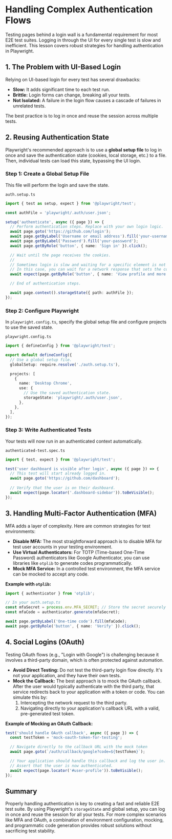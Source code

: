 # Handling Complex Authentication Flows

Testing pages behind a login wall is a fundamental requirement for most E2E test suites. Logging in through the UI for every single test is slow and inefficient. This lesson covers robust strategies for handling authentication in Playwright.

## 1. The Problem with UI-Based Login

Relying on UI-based login for every test has several drawbacks:
-   **Slow:** It adds significant time to each test run.
-   **Brittle:** Login forms can change, breaking all your tests.
-   **Not Isolated:** A failure in the login flow causes a cascade of failures in unrelated tests.

The best practice is to log in once and reuse the session across multiple tests.

## 2. Reusing Authentication State

Playwright's recommended approach is to use a **global setup file** to log in once and save the authentication state (cookies, local storage, etc.) to a file. Then, individual tests can load this state, bypassing the UI login.

### Step 1: Create a Global Setup File

This file will perform the login and save the state.

`auth.setup.ts`
```typescript
import { test as setup, expect } from '@playwright/test';

const authFile = 'playwright/.auth/user.json';

setup('authenticate', async ({ page }) => {
  // Perform authentication steps. Replace with your own login logic.
  await page.goto('https://github.com/login');
  await page.getByLabel('Username or email address').fill('your-username');
  await page.getByLabel('Password').fill('your-password');
  await page.getByRole('button', { name: 'Sign in' }).click();

  // Wait until the page receives the cookies.
  //
  // Sometimes login is slow and waiting for a specific element is not enough.
  // In this case, you can wait for a network response that sets the cookie.
  await expect(page.getByRole('button', { name: 'View profile and more' })).toBeVisible();

  // End of authentication steps.

  await page.context().storageState({ path: authFile });
});
```

### Step 2: Configure Playwright

In `playwright.config.ts`, specify the global setup file and configure projects to use the saved state.

`playwright.config.ts`
```typescript
import { defineConfig } from '@playwright/test';

export default defineConfig({
  // Use a global setup file.
  globalSetup: require.resolve('./auth.setup.ts'),

  projects: [
    {
      name: 'Desktop Chrome',
      use: {
        // Use the saved authentication state.
        storageState: 'playwright/.auth/user.json',
      },
    },
  ],
});
```

### Step 3: Write Authenticated Tests

Your tests will now run in an authenticated context automatically.

`authenticated-test.spec.ts`
```typescript
import { test, expect } from '@playwright/test';

test('user dashboard is visible after login', async ({ page }) => {
  // This test will start already logged in.
  await page.goto('https://github.com/dashboard');
  
  // Verify that the user is on their dashboard.
  await expect(page.locator('.dashboard-sidebar')).toBeVisible();
});
```

## 3. Handling Multi-Factor Authentication (MFA)

MFA adds a layer of complexity. Here are common strategies for test environments:
-   **Disable MFA:** The most straightforward approach is to disable MFA for test user accounts in your testing environment.
-   **Use Virtual Authenticators:** For TOTP (Time-based One-Time Password) authenticators like Google Authenticator, you can use libraries like `otplib` to generate codes programmatically.
-   **Mock MFA Service:** In a controlled test environment, the MFA service can be mocked to accept any code.

**Example with `otplib`:**
```typescript
import { authenticator } from 'otplib';

// In your auth.setup.ts
const mfaSecret = process.env.MFA_SECRET; // Store the secret securely
const mfaCode = authenticator.generate(mfaSecret);

await page.getByLabel('One-time code').fill(mfaCode);
await page.getByRole('button', { name: 'Verify' }).click();
```

## 4. Social Logins (OAuth)

Testing OAuth flows (e.g., "Login with Google") is challenging because it involves a third-party domain, which is often protected against automation.
-   **Avoid Direct Testing:** Do not test the third-party login flow directly. It's not your application, and they have their own tests.
-   **Mock the Callback:** The best approach is to mock the OAuth callback. After the user would typically authenticate with the third party, that service redirects back to your application with a token or code. You can simulate this by:
    1.  Intercepting the network request to the third party.
    2.  Navigating directly to your application's callback URL with a valid, pre-generated test token.

**Example of Mocking an OAuth Callback:**
```typescript
test('should handle OAuth callback', async ({ page }) => {
  const testToken = 'mock-oauth-token-for-testing';

  // Navigate directly to the callback URL with the mock token
  await page.goto(`/auth/callback/google?code=${testToken}`);

  // Your application should handle this callback and log the user in.
  // Assert that the user is now authenticated.
  await expect(page.locator('#user-profile')).toBeVisible();
});
```

## Summary

Properly handling authentication is key to creating a fast and reliable E2E test suite. By using Playwright's `storageState` and global setup, you can log in once and reuse the session for all your tests. For more complex scenarios like MFA and OAuth, a combination of environment configuration, mocking, and programmatic code generation provides robust solutions without sacrificing test stability.